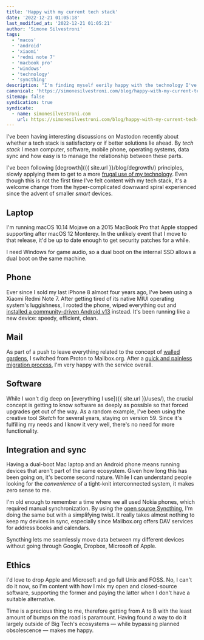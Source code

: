 ```yaml
---
title: 'Happy with my current tech stack'
date: '2022-12-21 01:05:18'
last_modified_at: '2022-12-21 01:05:21'
author: 'Simone Silvestroni'
tags:
  - 'macos'
  - 'android'
  - 'xiaomi'
  - 'redmi note 7'
  - 'macbook pro'
  - 'windows'
  - 'technology'
  - 'syncthing'
description: "I'm finding myself eerily happy with the technology I've been using, while staying outside digital ecosystems."
canonical: 'https://simonesilvestroni.com/blog/happy-with-my-current-tech-stack/'
sitemap: false
syndication: true
syndicate:
  - name: simonesilvestroni.com
    url: https://simonesilvestroni.com/blog/happy-with-my-current-tech-stack/
---
```

I’ve been having interesting discussions on Mastodon recently about whether a tech stack is satisfactory or if better solutions lie ahead. By _tech stack_ I mean computer, software, mobile phone, operating systems, data sync and how easy is to manage the relationship between these parts.

I've been following [degrowth]({{ site.url }}/blog/degrowth/) principles, slowly applying them to get to a more [frugal use of my technology](https://simonesilvestroni.com/blog/on-the-concept-of-frugal-computing/). Even though this is not the first time I've felt content with my tech stack, it's a welcome change from the hyper-complicated downward spiral experienced since the advent of smaller _smart_ devices.

## Laptop

I'm running macOS 10.14 Mojave on a 2015 MacBook Pro that Apple stopped supporting after macOS 12 Monterey. In the unlikely event that I move to that release, it'd be up to date enough to get security patches for a while.

I need Windows for game audio, so a dual boot on the internal SSD allows a dual boot on the same machine.

## Phone

Ever since I sold my last iPhone 8 almost four years ago, I've been using a Xiaomi Redmi Note 7. After getting tired of its native MIUI operating system's luggishness, I rooted the phone, wiped everything out and [installed a community-driven Android v13](https://simonesilvestroni.com/blog/installing-android-13-on-an-unsupported-non-google-phone/) instead. It's been running like a new device: speedy, efficient, clean.

## Mail

As part of a push to leave everything related to the concept of [walled gardens](https://en.wikipedia.org/wiki/Closed_platform), I switched from Proton to Mailbox.org. After a [quick and painless migration process](https://simonesilvestroni.com/blog/email-migration-from-proton-to-mailbox/), I'm very happy with the service overall.

## Software

While I won't dig deep on [everything I use]({{ site.url }}/uses/), the crucial concept is getting to know software as deeply as possible so that forced upgrades get out of the way. As a random example, I've been using the creative tool _Sketch_ for several years, staying on version 59. Since it's fulfilling my needs and I know it very well, there's no need for more functionality.

## Integration and sync

Having a dual-boot Mac laptop and an Android phone means running devices that aren't part of the same ecosystem. Given how long this has been going on, it's become second nature. While I can understand people looking for the _convenience_ of a tight-knit interconnected system, it makes zero sense to me.

I'm old enough to remember a time where we all used Nokia phones, which required manual synchronization. By using the [open source Syncthing](https://syncthing.net/), I'm doing the same but with a simplifying twist. It really takes almost nothing to keep my devices in sync, especially since Mailbox.org offers DAV services for address books and calendars.

Syncthing lets me seamlessly move data between my different devices without going through Google, Dropbox, Microsoft of Apple.

## Ethics

I'd love to drop Apple and Microsoft and go full Unix and FOSS. No, I can't do it now, so I'm content with how I mix my open and closed-source software, supporting the former and paying the latter when I don't have a suitable alternative.

Time is a precious thing to me, therefore getting from A to B with the least amount of bumps on the road is paramount. Having found a way to do it largely outside of Big Tech's ecosystems — while bypassing planned obsolescence — makes me happy.